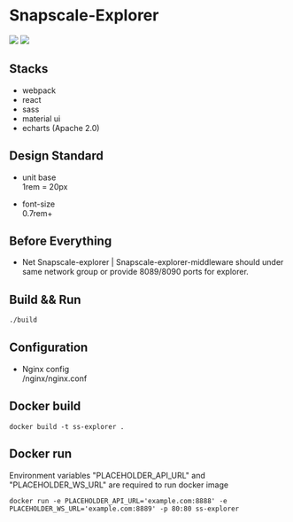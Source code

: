 # Snapscale-Explorer

![](https://img.shields.io/badge/version-1.0.0-brightgreen) ![](https://img.shields.io/badge/author-Miguel-blue)

## Stacks
- webpack
- react
- sass
- material ui
- echarts (Apache 2.0)

## Design Standard
- unit base  
  1rem = 20px  

- font-size  
  0.7rem+

## Before Everything
- Net
    Snapscale-explorer | Snapscale-explorer-middleware should under same network group or provide 8089/8090 ports for explorer.
    
## Build && Run
```bash
./build
```

## Configuration
- Nginx config  
/nginx/nginx.conf

## Docker build

```
docker build -t ss-explorer .
```

## Docker run

Environment variables "PLACEHOLDER_API_URL" and "PLACEHOLDER_WS_URL" are required to run docker image

```
docker run -e PLACEHOLDER_API_URL='example.com:8888' -e PLACEHOLDER_WS_URL='example.com:8889' -p 80:80 ss-explorer
```

